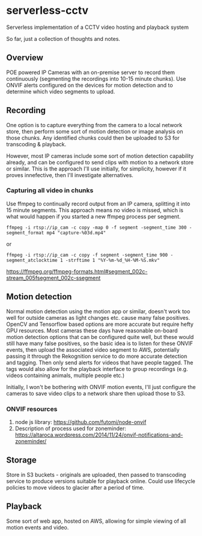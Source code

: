 # serverless-cctv
Serverless implementation of a CCTV video hosting and playback system

So far, just a collection of thoughts and notes.

## Overview
POE powered IP Cameras with an on-premise server to record them continuously (segmenting the recordings into 10-15 minute chunks). Use ONVIF alerts configured on the devices for motion detection and to determine which video segments to upload.

## Recording
One option is to capture everything from the camera to a local network store, then perform some sort of motion detection or image analysis on those chunks. Any identified chunks could then be uploaded to S3 for transcoding & playback.

However, most IP cameras include some sort of motion detection capability already, and can be configured to send clips with motion to a network store or similar. This is the approach I'll use initially, for simplicity, however if it proves innefective, then I'll investigate alternatives.

### Capturing all video in chunks
Use ffmpeg to continually record output from an IP camera, splitting it into 15 minute segments. This approach means no video is missed, which is what would happen if you started a new ffmpeg process per segment.

``` shell
ffmpeg -i rtsp://ip_cam -c copy -map 0 -f segment -segment_time 300 -segment_format mp4 "capture-%03d.mp4"
```
or

``` shell
ffmpeg -i rtsp://ip_cam -c copy -f segment -segment_time 900 -segment_atclocktime 1 -strftime 1 "%Y-%m-%d_%H-%M-%S.mkv"
```
https://ffmpeg.org/ffmpeg-formats.html#segment_002c-stream_005fsegment_002c-ssegment

## Motion detection
Normal motion detection using the motion app or similar, doesn't work too well for outside cameras as light changes etc. cause many false positives. OpenCV and Tensorflow based options are more accurate but require hefty GPU resources. Most cameras these days have reasonable on-board motion detection options that can be configured quite well, but these would still have many false positives, so the basic idea is to listen for these ONVIF events, then upload the associated video segment to AWS, potentially passing it through the Rekognition service to do more accurate detection and tagging. Then only send alerts for videos that have people tagged. The tags would also allow for the playback interface to group recordings (e.g. videos containing animals, multiple people etc.)

Initially, I won't be bothering with ONVIF motion events, I'll just configure the cameras to save video clips to a network share then upload those to S3.

### ONVIF resources
1. node js library: https://github.com/futomi/node-onvif
2. Description of process used for zoneminder: https://altaroca.wordpress.com/2014/11/24/onvif-notifications-and-zoneminder/

## Storage
Store in S3 buckets - originals are uploaded, then passed to transcoding service to produce versions suitable for playback online. Could use lifecycle policies to move videos to glacier after a period of time.

## Playback
Some sort of web app, hosted on AWS, allowing for simple viewing of all motion events and video.

